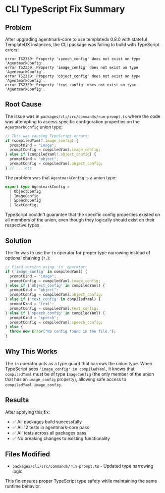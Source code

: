 # CLI TypeScript Fix Summary

## Problem
After upgrading agentmark-core to use templatedx 0.8.0 with stateful TemplateDX instances, the CLI package was failing to build with TypeScript errors:

```
error TS2339: Property 'speech_config' does not exist on type 'AgentmarkConfig'.
error TS2339: Property 'image_config' does not exist on type 'AgentmarkConfig'.
error TS2339: Property 'object_config' does not exist on type 'AgentmarkConfig'.
error TS2339: Property 'text_config' does not exist on type 'AgentmarkConfig'.
```

## Root Cause
The issue was in `packages/cli/src/commands/run-prompt.ts` where the code was attempting to access specific configuration properties on the `AgentmarkConfig` union type:

```typescript
// This was causing TypeScript errors:
if (compiledYaml?.image_config) {
  promptKind = "image";
  promptConfig = compiledYaml.image_config;
} else if (compiledYaml?.object_config) {
  promptKind = "object";
  promptConfig = compiledYaml.object_config;
} // ... etc
```

The problem was that `AgentmarkConfig` is a union type:
```typescript
export type AgentmarkConfig =
  | ObjectConfig
  | ImageConfig
  | SpeechConfig
  | TextConfig;
```

TypeScript couldn't guarantee that the specific config properties existed on all members of the union, even though they logically should exist on their respective types.

## Solution
The fix was to use the `in` operator for proper type narrowing instead of optional chaining (`?.`):

```typescript
// Fixed version using 'in' operator:
if ('image_config' in compiledYaml) {
  promptKind = "image";
  promptConfig = compiledYaml.image_config;
} else if ('object_config' in compiledYaml) {
  promptKind = "object";
  promptConfig = compiledYaml.object_config;
} else if ('text_config' in compiledYaml) {
  promptKind = "text";
  promptConfig = compiledYaml.text_config;
} else if ('speech_config' in compiledYaml) {
  promptKind = "speech";
  promptConfig = compiledYaml.speech_config;
} else {
  throw new Error("No config found in the file.");
}
```

## Why This Works
The `in` operator acts as a type guard that narrows the union type. When TypeScript sees `'image_config' in compiledYaml`, it knows that `compiledYaml` must be of type `ImageConfig` (the only member of the union that has an `image_config` property), allowing safe access to `compiledYaml.image_config`.

## Results
After applying this fix:
- ✅ All packages build successfully
- ✅ All 12 tests in agentmark-core pass
- ✅ All tests across all packages pass
- ✅ No breaking changes to existing functionality

## Files Modified
- `packages/cli/src/commands/run-prompt.ts` - Updated type narrowing logic

This fix ensures proper TypeScript type safety while maintaining the same runtime behavior.